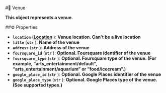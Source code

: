 #🔮 Venue

**This object represents a venue.**

##⚙️ Properties

- **`location`** (**[Location](Location.md)** ): **Venue location. Can't be a live location**
- **`title`** (**`str`** ): **Name of the venue**
- **`address`** (**`str`** ): **Address of the venue**
- **`foursquare_id`** (**`str`** ): **Optional. Foursquare identifier of the venue**
- **`foursquare_type`** (**`str`** ): **Optional. Foursquare type of the venue. (For example, “arts_entertainment/default”,
“arts_entertainment/aquarium” or “food/icecream”.)**
- **`google_place_id`** (**`str`** ): **Optional. Google Places identifier of the venue**
- **`google_place_type`** (**`str`** ): **Optional. Google Places type of the venue. (See supported types.)**

